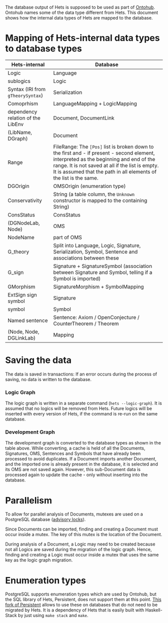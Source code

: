 The database output of Hets is supposed to be used as part of [Ontohub](https://github.com/ontohub/ontohub-backend).
Ontohub names some of the data type different from Hets.
This document shows how the internal data types of Hets are mapped to the database.

# Mapping of Hets-internal data types to database types

| Hets-internal  | Database |
| ------------- | ------------- |
| Logic | Language |
| sublogics | Logic |
| Syntax (IRI from `gTheorySyntax`) | Serialization |
| Comoprhism | LanguageMapping + LogicMapping |
| dependency relation of the LibEnv | Document, DocumentLink |
| (LibName, DGraph) | Document |
| Range | FileRange: The `[Pos]` list is broken down to the first and - if present - second element, interpreted as the beginning and end of the range. It is not saved at all if the list is empty. It is assumed that the path in all elements of the list is the same. |
| DGOrigin | OMSOrigin (enumeration type) |
| Conservativity | String (a table column, the `Unknown` constructor is mapped to the containing String) |
| ConsStatus | ConsStatus |
| (DGNodeLab, Node) | OMS |
| NodeName | part of OMS |
| G_theory | Split into Language, Logic, Signature, Serialization, Symbol, Sentence and associations between these |
| G_sign | Signature + SignatureSymbol (association between Signature and Symbol, telling if a Symbol is imported) |
| GMorphism | SignatureMorphism + SymbolMapping |
| ExtSign sign symbol | Signature |
| symbol | Symbol |
| Named sentence | Sentence: Axiom / OpenConjecture / CounterTheorem / Theorem |
| (Node, Node, DGLinkLab) | Mapping |

# Saving the data

The data is saved in transactions: If an error occurs during the process of saving, no data is written to the database.

### Logic Graph

The logic graph is written in a separate command (`hets --logic-graph`).
It is assumed that no logics will be removed from Hets.
Future logics will be inserted with every version of Hets, if the command is re-run on the same database.

### Development Graph

The development graph is converted to the database types as shown in the table above.
While converting, a cache is held of all the Documents, Signatures, OMS, Sentences and Symbols that have already been processed to avoid duplicates.
If a Document imports another Document, and the imported one is already present in the database, it is selected and its OMS are not saved again.
However, this sub-Document data is processed again to update the cache - only without inserting into the database.

# Parallelism

To allow for parallel analysis of Documents, mutexes are used on a PostgreSQL database ([advisory locks](https://www.postgresql.org/docs/10/static/explicit-locking.html)).

Since Documents can be imported, finding and creating a Document must occur inside a mutex.
The key of this mutex is the location of the Document.

During analysis of a Document, a Logic may need to be created because not all Logics are saved during the migration of the logic graph.
Hence, finding and creating a Logic must occur inside a mutex that uses the same key as the logic graph migration.

# Enumeration types

PostgreSQL supports enumeration types which are used by Ontohub, but the SQL library of Hets, Persistent, does not support them at this point.
[This fork of Persistent](https://github.com/eugenk/persistent/tree/add_support_for_postgresqls_enumerated_types) allows to use these on databases that do not need to be migrated by Hets.
It is a dependency of Hets that is easily built with Haskell-Stack by just using `make stack` and `make`.
